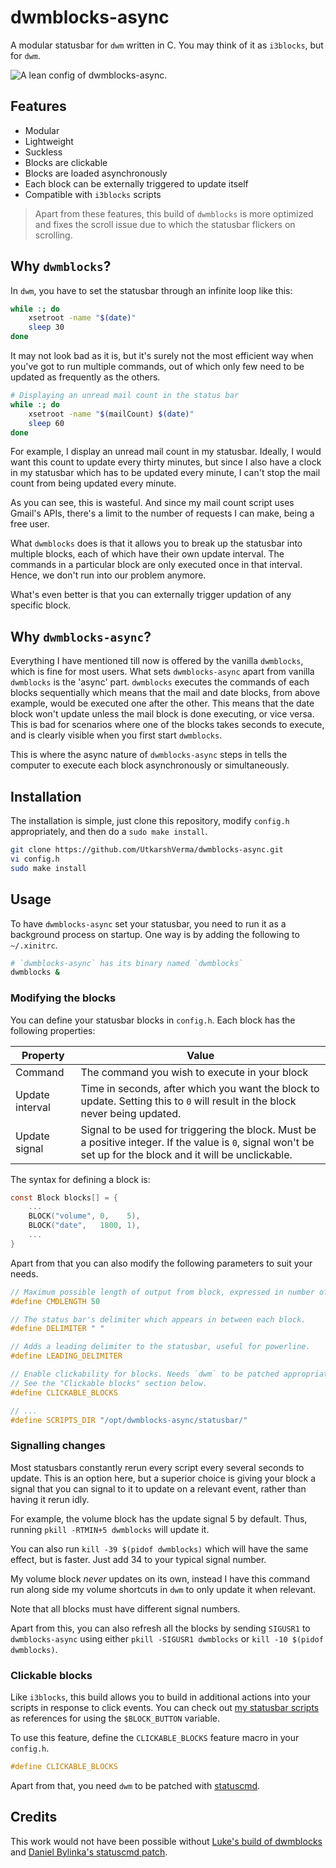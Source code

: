 # dwmblocks-async
A modular statusbar for `dwm` written in C. You may think of it as `i3blocks`, but for `dwm`.

![A lean config of dwmblocks-async.](preview.png)

## Features
- Modular
- Lightweight
- Suckless
- Blocks are clickable
- Blocks are loaded asynchronously
- Each block can be externally triggered to update itself
- Compatible with `i3blocks` scripts

> Apart from these features, this build of `dwmblocks` is more optimized and fixes the scroll issue due to which the statusbar flickers on scrolling.

## Why `dwmblocks`?
In `dwm`, you have to set the statusbar through an infinite loop like this:

```sh
while :; do
    xsetroot -name "$(date)"
    sleep 30
done
```

It may not look bad as it is, but it's surely not the most efficient way when you've got to run multiple commands, out of which only few need to be updated as frequently as the others. 

```sh
# Displaying an unread mail count in the status bar
while :; do
    xsetroot -name "$(mailCount) $(date)"
    sleep 60
done
```

For example, I display an unread mail count in my statusbar. Ideally, I would want this count to update every thirty minutes, but since I also have a clock in my statusbar which has to be updated every minute, I can't stop the mail count from being updated every minute.

As you can see, this is wasteful. And since my mail count script uses Gmail's APIs, there's a limit to the number of requests I can make, being a free user.  

What `dwmblocks` does is that it allows you to break up the statusbar into multiple blocks, each of which have their own update interval. The commands in a particular block are only executed once in that interval. Hence, we don't run into our problem anymore.

What's even better is that you can externally trigger updation of any specific block.


## Why `dwmblocks-async`?
Everything I have mentioned till now is offered by the vanilla `dwmblocks`, which is fine for most users. What sets `dwmblocks-async` apart from vanilla `dwmblocks` is the 'async' part. `dwmblocks` executes the commands of each blocks sequentially which means that the mail and date blocks, from above example, would be executed one after the other. This means that the date block won't update unless the mail block is done executing, or vice versa. This is bad for scenarios where one of the blocks takes seconds to execute, and is clearly visible when you first start `dwmblocks`.

This is where the async nature of `dwmblocks-async` steps in tells the computer to execute each block asynchronously or simultaneously.


## Installation
The installation is simple, just clone this repository, modify `config.h` appropriately, and then do a `sudo make install`.

```sh
git clone https://github.com/UtkarshVerma/dwmblocks-async.git
vi config.h
sudo make install
```


## Usage
To have `dwmblocks-async` set your statusbar, you need to run it as a background process on startup. One way is by adding the following to `~/.xinitrc`.

```sh
# `dwmblocks-async` has its binary named `dwmblocks`
dwmblocks &
```

### Modifying the blocks
You can define your statusbar blocks in `config.h`. Each block has the following properties:

Property|Value
-|-
Command | The command you wish to execute in your block
Update interval | Time in seconds, after which you want the block to update. Setting this to `0` will result in the block never being updated.
Update signal | Signal to be used for triggering the block. Must be a positive integer. If the value is `0`, signal won't be set up for the block and it will be unclickable.

The syntax for defining a block is:
```c
const Block blocks[] = {
    ...
    BLOCK("volume", 0,    5),
    BLOCK("date",   1800, 1),
    ...
}
```

Apart from that you can also modify the following parameters to suit your needs.
```c
// Maximum possible length of output from block, expressed in number of characters.
#define CMDLENGTH 50

// The status bar's delimiter which appears in between each block.
#define DELIMITER " "

// Adds a leading delimiter to the statusbar, useful for powerline.
#define LEADING_DELIMITER

// Enable clickability for blocks. Needs `dwm` to be patched appropriately.
// See the "Clickable blocks" section below.
#define CLICKABLE_BLOCKS

// ...
#define SCRIPTS_DIR "/opt/dwmblocks-async/statusbar/"
```

### Signalling changes
Most statusbars constantly rerun every script every several seconds to update. This is an option here, but a superior choice is giving your block a signal that you can signal to it to update on a relevant event, rather than having it rerun idly.

For example, the volume block has the update signal 5 by default.  Thus, running `pkill -RTMIN+5 dwmblocks` will update it.

You can also run `kill -39 $(pidof dwmblocks)` which will have the same effect, but is faster. Just add 34 to your typical signal number.

My volume block *never* updates on its own, instead I have this command run along side my volume shortcuts in `dwm` to only update it when relevant.

Note that all blocks must have different signal numbers.

Apart from this, you can also refresh all the blocks by sending `SIGUSR1` to `dwmblocks-async` using either `pkill -SIGUSR1 dwmblocks` or `kill -10 $(pidof dwmblocks)`.

### Clickable blocks
Like `i3blocks`, this build allows you to build in additional actions into your scripts in response to click events. You can check out [my statusbar scripts](https://github.com/UtkarshVerma/dotfiles/tree/main/.local/bin/statusbar) as references for using the `$BLOCK_BUTTON` variable.

To use this feature, define the `CLICKABLE_BLOCKS` feature macro in your `config.h`.
```c
#define CLICKABLE_BLOCKS
```

Apart from that, you need `dwm` to be patched with [statuscmd](https://dwm.suckless.org/patches/statuscmd/).


## Credits
This work would not have been possible without [Luke's build of dwmblocks](https://github.com/LukeSmithxyz/dwmblocks) and [Daniel Bylinka's statuscmd patch](https://dwm.suckless.org/patches/statuscmd/).
